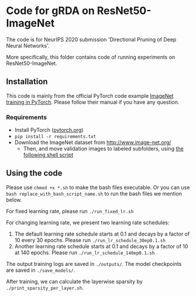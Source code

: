 # Code for gRDA on ResNet50-ImageNet

The code is for NeurIPS 2020 submission 'Directional Pruning of Deep Neural Networks'. 

More specifically, this folder contains code of running experiments on ResNet50-ImageNet.

## Installation

This code is mainly from the official PyTorch code example [ImageNet training in PyTorch](https://github.com/pytorch/examples/blob/234bcff4a2d8480f156799e6b9baae06f7ddc96a/imagenet/main.py). Please follow their manual if you have any question.

### Requirements

- Install PyTorch ([pytorch.org](http://pytorch.org))
- `pip install -r requirements.txt`
- Download the ImageNet dataset from http://www.image-net.org/
    - Then, and move validation images to labeled subfolders, using [the following shell script](https://raw.githubusercontent.com/soumith/imagenetloader.torch/master/valprep.sh)


## Using the code

Please use `chmod +x *.sh` to make the bash files executable. Or you can use `bash replace_with_bash_script_name.sh` to run the bash files we mention below.

For fixed learning rate, please run `./run_fixed_lr.sh`

For changing learning rate, we present two learning rate schedules:

1. The default learning rate schedule starts at 0.1 and decays by a factor of 10 every 30 epochs. Please run `./run_lr_schedule_30ep0.1.sh`
2. Another learning rate schedule starts at 0.1 and decays by a factor of 10 at 140 epochs. Please run `./run_lr_schedule_140ep0.1.sh`

The output training logs are saved in `./outputs/`. 
The model checkpoints are saved in `./save_models/`.

After training, we can calculate the layerwise sparsity by `./print_sparsity_per_layer.sh`.
